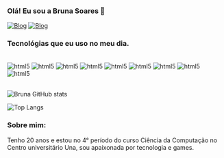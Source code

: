 ### Olá! Eu sou a Bruna Soares 👋

[![Blog](https://img.shields.io/badge/LinkedIn-0077B5?style=for-the-badge&logo=linkedin&logoColor=white)](www.linkedin.com/in/bruna-soares-a6a310249)
[![Blog](https://img.shields.io/badge/Instagram-E4405F?style=for-the-badge&logo=instagram&logoColor=whit)](https://img.shields.io/badge/Instagram-E4405F?style=for-the-badge&logo=instagram&logoColor=whit)


### Tecnológias que eu uso no meu dia.

<div style="display: inline_block"><br/>
<img align="center" alt="html5" src="https://img.shields.io/badge/HTML5-E34F26?style=for-the-badge&logo=html5&logoColor=white"/>
<img align="center" alt="html5" src="https://img.shields.io/badge/CSS3-1572B6?style=for-the-badge&logo=css3&logoColor=white"/>
<img align="center" alt="html5" src="https://img.shields.io/badge/JavaScript-F7DF1E?style=for-the-badge&logo=javascript&logoColor=black"/>
<img align="center" alt="html5" src="https://img.shields.io/badge/Java-ED8B00?style=for-the-badge&logo=openjdk&logoColor=white"/>
<img align="center" alt="html5" src=    https://img.shields.io/badge/React-20232A?style=for-the-badge&logo=react&logoColor=61DAFB>
<img align="center" alt="html5" src=https://img.shields.io/badge/MySQL-00000F?style=for-the-badge&logo=mysql&logoColor=white/>
<img align="center" alt="html5" src=    https://img.shields.io/badge/Angular-DD0031?style=for-the-badge&logo=angular&logoColor=white/>
<img align="center" alt="html5" src=    https://img.shields.io/badge/Flutter-02569B?style=for-the-badge&logo=flutter&logoColor=white>
<img align="center" alt="html5" src=    https://img.shields.io/badge/Dart-0175C2?style=for-the-badge&logo=dart&logoColor=white>



</div><br/>

![Bruna GitHub stats](https://github-readme-stats.vercel.app/api?username=BrunaSoares12&show_icons=true&theme=radical)

![Top Langs](https://github-readme-stats.vercel.app/api/top-langs/?username=BrunaSoares12&layout=compact)

### Sobre mim:
Tenho 20 anos e estou no 4° período do curso Ciência da Computação no Centro universitário Una, sou apaixonada por tecnologia e games.
